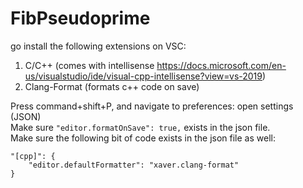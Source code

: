 # FibPseudoprime

go install the following extensions on VSC:
1) C/C++ (comes with intellisense https://docs.microsoft.com/en-us/visualstudio/ide/visual-cpp-intellisense?view=vs-2019)
2) Clang-Format (formats c++ code on save)

Press command+shift+P, and navigate to preferences: open settings (JSON)   
Make sure `"editor.formatOnSave": true,` exists in the json file.   
Make sure the following bit of code exists in the json file as well:   

```
"[cpp]": {
    "editor.defaultFormatter": "xaver.clang-format"
}
```

